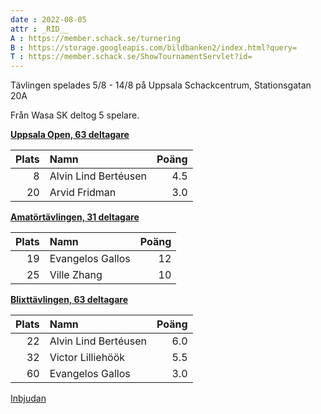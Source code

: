 ```yaml
---
date : 2022-08-05
attr : _RID__
A : https://member.schack.se/turnering
B : https://storage.googleapis.com/bildbanken2/index.html?query=
T : https://member.schack.se/ShowTournamentServlet?id=
---
```


Tävlingen spelades 5/8 - 14/8 på Uppsala Schackcentrum, Stationsgatan 20A

Från Wasa SK deltog 5 spelare.

[**Uppsala Open, 63 deltagare**]({T}9388)

Plats|Namn|Poäng
-:|:--------------------|--:
 8|Alvin Lind Bertéusen|4.5
20|Arvid Fridman       |3.0
 
[**Amatörtävlingen, 31 deltagare**]({T}9390)

Plats|Namn|Poäng
-:|:--------------------|--:
19|Evangelos Gallos|12
25|Ville Zhang|10
 
[**Blixttävlingen, 63 deltagare**]({T}9389)

Plats|Namn|Poäng
-:|:--------------------|--:
22|Alvin Lind Bertéusen|6.0
32|Victor Lilliehöök|5.5
60|Evangelos Gallos|3.0

[Inbjudan](https://wasask.se/Uppsala%20Schackfestival%202022%20inbjudan.pdf)